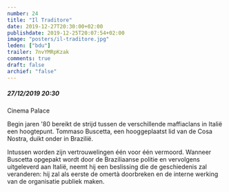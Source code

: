 ```yaml
---
number: 24
title: "Il Traditore"
date: 2019-12-27T20:30:00+02:00
publishdate: 2019-12-25T20:07:54+02:00
image: "posters/il-traditore.jpg"
leden: ["bdu"]
trailer: 7nvYMRpKzak
comments: true
draft: false
archief: "false"
---
```


##### 27/12/2019 20:30

Cinema Palace

Begin jaren '80 bereikt de strijd tussen de verschillende maffiaclans in
Italië een hoogtepunt. Tommaso Buscetta, een hooggeplaatst lid van de Cosa
Nostra, duikt onder in Brazilië.
<!--more-->
Intussen worden zijn vertrouwelingen één voor één vermoord. Wanneer
Buscetta opgepakt wordt door de Braziliaanse politie en vervolgens
uitgeleverd aan Italië, neemt hij een beslissing die de geschiedenis
zal veranderen: hij zal als eerste de omertà doorbreken en de interne
werking van de organisatie publiek maken.
